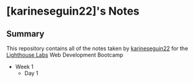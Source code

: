 # [karineseguin22]'s Notes

## Summary

This repository contains all of the notes taken by [karineseguin22](https://github.com/karineseguin22/lighthouse-web-notes.git) for the [Lighthouse Labs](https://lighthouselabs.ca) Web Development Bootcamp

* Week 1
    * Day 1 